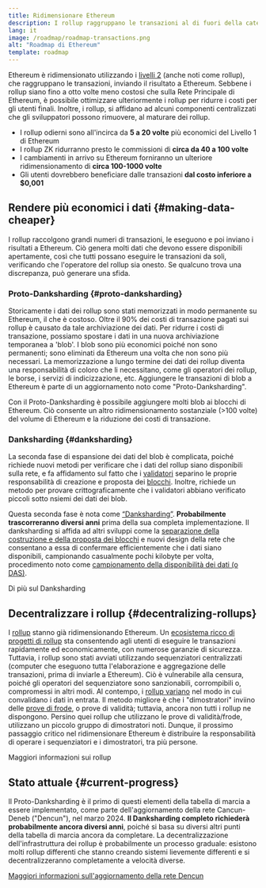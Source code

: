 ```yaml
---
title: Ridimensionare Ethereum
description: I rollup raggruppano le transazioni al di fuori della catena, riducendo i costi per l'utente. Tuttavia, il modo in cui i rollup utilizzano i dati al momento è troppo costoso, il che limita l'economicità delle transazioni. Il Proto-Danksharding lo corregge.
lang: it
image: /roadmap/roadmap-transactions.png
alt: "Roadmap di Ethereum"
template: roadmap
---
```


Ethereum è ridimensionato utilizzando i [livelli 2](/layer-2/#rollups) (anche noti come rollup), che raggruppano le transazioni, inviando il risultato a Ethereum. Sebbene i rollup siano fino a otto volte meno costosi che sulla Rete Principale di Ethereum, è possibile ottimizzare ulteriormente i rollup per ridurre i costi per gli utenti finali. Inoltre, i rollup, si affidano ad alcuni componenti centralizzati che gli sviluppatori possono rimuovere, al maturare dei rollup.

<InfoBanner mb={8} title="Costi di transazione">
  <ul style={{ marginBottom: 0 }}>
    <li>I rollup odierni sono all'incirca da <strong>5 a 20 volte</strong> più economici del Livello 1 di Ethereum</li>
    <li>I rollup ZK ridurranno presto le commissioni di <strong>circa da 40 a 100 volte</strong></li>
    <li>I cambiamenti in arrivo su Ethereum forniranno un ulteriore ridimensionamento di <strong>circa 100-1000 volte</strong></li>
    <li style={{ marginBottom: 0 }}>Gli utenti dovrebbero beneficiare dalle transazioni <strong>dal costo inferiore a $0,001</strong></li>
  </ul>
</InfoBanner>

## Rendere più economici i dati {#making-data-cheaper}

I rollup raccolgono grandi numeri di transazioni, le eseguono e poi inviano i risultati a Ethereum. Ciò genera molti dati che devono essere disponibili apertamente, così che tutti possano eseguire le transazioni da soli, verificando che l'operatore del rollup sia onesto. Se qualcuno trova una discrepanza, può generare una sfida.

### Proto-Danksharding {#proto-danksharding}

Storicamente i dati dei rollup sono stati memorizzati in modo permanente su Ethereum, il che è costoso. Oltre il 90% dei costi di transazione pagati sui rollup è causato da tale archiviazione dei dati. Per ridurre i costi di transazione, possiamo spostare i dati in una nuova archiviazione temporanea a 'blob'. I blob sono più economici poiché non sono permanenti; sono eliminati da Ethereum una volta che non sono più necessari. La memorizzazione a lungo termine dei dati dei rollup diventa una responsabilità di coloro che li necessitano, come gli operatori dei rollup, le borse, i servizi di indicizzazione, etc. Aggiungere le transazioni di blob a Ethereum è parte di un aggiornamento noto come "Proto-Danksharding".

Con il Proto-Danksharding è possibile aggiungere molti blob ai blocchi di Ethereum. Ciò consente un altro ridimensionamento sostanziale (>100 volte) del volume di Ethereum e la riduzione dei costi di transazione.

### Danksharding {#danksharding}

La seconda fase di espansione dei dati del blob è complicata, poiché richiede nuovi metodi per verificare che i dati del rollup siano disponibili sulla rete, e fa affidamento sul fatto che i [validatori](/glossary/#validator) separino le proprie responsabilità di creazione e proposta dei [blocchi](/glossary/#block). Inoltre, richiede un metodo per provare crittograficamente che i validatori abbiano verificato piccoli sotto nsiemi dei dati dei blob.

Questa seconda fase è nota come [“Danksharding”](/roadmap/danksharding/). **Probabilmente trascorreranno diversi anni** prima della sua completa implementazione. Il danksharding si affida ad altri sviluppi come la [separazione della costruzione e della proposta dei blocchi](/roadmap/pbs) e nuovi design della rete che consentano a essa di confermare efficientemente che i dati siano disponibili, campionando casualmente pochi kilobyte per volta, procedimento noto come [campionamento della disponibilità dei dati (o DAS)](/developers/docs/data-availability).

<ButtonLink variant="outline-color" to="/roadmap/danksharding/">Di più sul Danksharding</ButtonLink>

## Decentralizzare i rollup {#decentralizing-rollups}

I [rollup](/layer-2) stanno già ridimensionando Ethereum. Un [ecosistema ricco di progetti di rollup](https://l2beat.com/scaling/tvl) sta consentendo agli utenti di eseguire le transazioni rapidamente ed economicamente, con numerose garanzie di sicurezza. Tuttavia, i rollup sono stati avviati utilizzando sequenziatori centralizzati (computer che eseguono tutta l'elaborazione e aggregazione delle transazioni, prima di inviarle a Ethereum). Ciò è vulnerabile alla censura, poiché gli operatori del sequenziatore sono sanzionabili, corrompibili o, compromessi in altri modi. Al contempo, i [rollup variano](https://l2beat.com) nel modo in cui convalidano i dati in entrata. Il metodo migliore è che i "dimostratori" inviino delle [prove di frode](/glossary/#fraud-proof), o prove di validità; tuttavia, ancora non tutti i rollup ne dispongono. Persino quei rollup che utilizzano le prove di validità/frode, utilizzano un piccolo gruppo di dimostratori noti. Dunque, il prossimo passaggio critico nel ridimensionare Ethereum è distribuire la responsabilità di operare i sequenziatori e i dimostratori, tra più persone.

<ButtonLink variant="outline-color" to="/developers/docs/scaling/">Maggiori informazioni sui rollup</ButtonLink>

## Stato attuale {#current-progress}

Il Proto-Danksharding è il primo di questi elementi della tabella di marcia a essere implementato, come parte dell'aggiornamento della rete Cancun-Deneb ("Dencun"), nel marzo 2024. **Il Danksharding completo richiederà probabilmente ancora diversi anni**, poiché si basa su diversi altri punti della tabella di marcia ancora da completare. La decentralizzazione dell'infrastruttura dei rollup è probabilmente un processo graduale: esistono molti rollup differenti che stanno creando sistemi lievemente differenti e si decentralizzeranno completamente a velocità diverse.

[Maggiori informazioni sull'aggiornamento della rete Dencun](/roadmap/dencun/)

<QuizWidget quizKey="scaling" />
